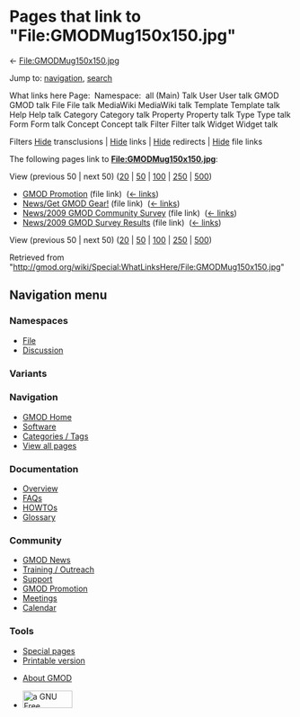 <div id="mw-page-base" class="noprint">

</div>

<div id="mw-head-base" class="noprint">

</div>

<div id="content" class="mw-body" role="main">

<span id="top"></span>

<div id="mw-js-message" style="display:none;">

</div>



# <span dir="auto">Pages that link to "File:GMODMug150x150.jpg"</span>

<div id="bodyContent">

<div id="contentSub">

←
[File:GMODMug150x150.jpg](/wiki/File:GMODMug150x150.jpg "File:GMODMug150x150.jpg")

</div>

<div id="jump-to-nav" class="mw-jump">

Jump to: [navigation](#mw-navigation), [search](#p-search)

</div>

<div id="mw-content-text">

What links here Page:  Namespace:  all (Main) Talk User User talk GMOD
GMOD talk File File talk MediaWiki MediaWiki talk Template Template talk
Help Help talk Category Category talk Property Property talk Type Type
talk Form Form talk Concept Concept talk Filter Filter talk Widget
Widget talk

Filters
[Hide](/mediawiki/index.php?title=Special:WhatLinksHere/File:GMODMug150x150.jpg&hidetrans=1 "Special:WhatLinksHere/File:GMODMug150x150.jpg")
transclusions \|
[Hide](/mediawiki/index.php?title=Special:WhatLinksHere/File:GMODMug150x150.jpg&hidelinks=1 "Special:WhatLinksHere/File:GMODMug150x150.jpg")
links \|
[Hide](/mediawiki/index.php?title=Special:WhatLinksHere/File:GMODMug150x150.jpg&hideredirs=1 "Special:WhatLinksHere/File:GMODMug150x150.jpg")
redirects \|
[Hide](/mediawiki/index.php?title=Special:WhatLinksHere/File:GMODMug150x150.jpg&hideimages=1 "Special:WhatLinksHere/File:GMODMug150x150.jpg")
file links

The following pages link to
**[File:GMODMug150x150.jpg](/wiki/File:GMODMug150x150.jpg "File:GMODMug150x150.jpg")**:

View (previous 50 \| next 50)
([20](/mediawiki/index.php?title=Special:WhatLinksHere/File:GMODMug150x150.jpg&limit=20 "Special:WhatLinksHere/File:GMODMug150x150.jpg")
\|
[50](/mediawiki/index.php?title=Special:WhatLinksHere/File:GMODMug150x150.jpg&limit=50 "Special:WhatLinksHere/File:GMODMug150x150.jpg")
\|
[100](/mediawiki/index.php?title=Special:WhatLinksHere/File:GMODMug150x150.jpg&limit=100 "Special:WhatLinksHere/File:GMODMug150x150.jpg")
\|
[250](/mediawiki/index.php?title=Special:WhatLinksHere/File:GMODMug150x150.jpg&limit=250 "Special:WhatLinksHere/File:GMODMug150x150.jpg")
\|
[500](/mediawiki/index.php?title=Special:WhatLinksHere/File:GMODMug150x150.jpg&limit=500 "Special:WhatLinksHere/File:GMODMug150x150.jpg"))

- [GMOD Promotion](/wiki/GMOD_Promotion "GMOD Promotion") (file link) ‎
  <span class="mw-whatlinkshere-tools">([←
  links](/mediawiki/index.php?title=Special:WhatLinksHere&target=GMOD+Promotion "Special:WhatLinksHere"))</span>
- [News/Get GMOD Gear!](/wiki/News/Get_GMOD_Gear! "News/Get GMOD Gear!")
  (file link) ‎ <span class="mw-whatlinkshere-tools">([←
  links](/mediawiki/index.php?title=Special:WhatLinksHere&target=News%2FGet+GMOD+Gear%21 "Special:WhatLinksHere"))</span>
- [News/2009 GMOD Community
  Survey](/wiki/News/2009_GMOD_Community_Survey "News/2009 GMOD Community Survey")
  (file link) ‎ <span class="mw-whatlinkshere-tools">([←
  links](/mediawiki/index.php?title=Special:WhatLinksHere&target=News%2F2009+GMOD+Community+Survey "Special:WhatLinksHere"))</span>
- [News/2009 GMOD Survey
  Results](/wiki/News/2009_GMOD_Survey_Results "News/2009 GMOD Survey Results")
  (file link) ‎ <span class="mw-whatlinkshere-tools">([←
  links](/mediawiki/index.php?title=Special:WhatLinksHere&target=News%2F2009+GMOD+Survey+Results "Special:WhatLinksHere"))</span>

View (previous 50 \| next 50)
([20](/mediawiki/index.php?title=Special:WhatLinksHere/File:GMODMug150x150.jpg&limit=20 "Special:WhatLinksHere/File:GMODMug150x150.jpg")
\|
[50](/mediawiki/index.php?title=Special:WhatLinksHere/File:GMODMug150x150.jpg&limit=50 "Special:WhatLinksHere/File:GMODMug150x150.jpg")
\|
[100](/mediawiki/index.php?title=Special:WhatLinksHere/File:GMODMug150x150.jpg&limit=100 "Special:WhatLinksHere/File:GMODMug150x150.jpg")
\|
[250](/mediawiki/index.php?title=Special:WhatLinksHere/File:GMODMug150x150.jpg&limit=250 "Special:WhatLinksHere/File:GMODMug150x150.jpg")
\|
[500](/mediawiki/index.php?title=Special:WhatLinksHere/File:GMODMug150x150.jpg&limit=500 "Special:WhatLinksHere/File:GMODMug150x150.jpg"))

</div>

<div class="printfooter">

Retrieved from
"<http://gmod.org/wiki/Special:WhatLinksHere/File:GMODMug150x150.jpg>"

</div>

<div id="catlinks" class="catlinks catlinks-allhidden">

</div>

<div class="visualClear">

</div>

</div>

</div>

<div id="mw-navigation">

## Navigation menu

<div id="mw-head">



<div id="left-navigation">

<div id="p-namespaces" class="vectorTabs" role="navigation"
aria-labelledby="p-namespaces-label">

### Namespaces

- <span id="ca-nstab-image"><a href="/wiki/File:GMODMug150x150.jpg" accesskey="c"
  title="View the file page [c]">File</a></span>
- <span id="ca-talk"><a
  href="/mediawiki/index.php?title=File_talk:GMODMug150x150.jpg&amp;action=edit&amp;redlink=1"
  accesskey="t"
  title="Discussion about the content page [t]">Discussion</a></span>

</div>

<div id="p-variants" class="vectorMenu emptyPortlet" role="navigation"
aria-labelledby="p-variants-label">

### 

### Variants[](#)

<div class="menu">

</div>

</div>

</div>

<div id="right-navigation">





</div>



</div>

</div>

</div>

<div id="mw-panel">

<div id="p-logo" role="banner">

<a href="/wiki/Main_Page"
style="background-image: url(http://gmod.org/images/GMOD-cogs.png);"
title="Visit the main page"></a>

</div>

<div id="p-Navigation" class="portal" role="navigation"
aria-labelledby="p-Navigation-label">

### Navigation

<div class="body">

- <span id="n-GMOD-Home">[GMOD Home](/wiki/Main_Page)</span>
- <span id="n-Software">[Software](/wiki/GMOD_Components)</span>
- <span id="n-Categories-.2F-Tags">[Categories /
  Tags](/wiki/Categories)</span>
- <span id="n-View-all-pages">[View all
  pages](/wiki/Special:AllPages)</span>

</div>

</div>

<div id="p-Documentation" class="portal" role="navigation"
aria-labelledby="p-Documentation-label">

### Documentation

<div class="body">

- <span id="n-Overview">[Overview](/wiki/Overview)</span>
- <span id="n-FAQs">[FAQs](/wiki/Category:FAQ)</span>
- <span id="n-HOWTOs">[HOWTOs](/wiki/Category:HOWTO)</span>
- <span id="n-Glossary">[Glossary](/wiki/Glossary)</span>

</div>

</div>

<div id="p-Community" class="portal" role="navigation"
aria-labelledby="p-Community-label">

### Community

<div class="body">

- <span id="n-GMOD-News">[GMOD News](/wiki/GMOD_News)</span>
- <span id="n-Training-.2F-Outreach">[Training /
  Outreach](/wiki/Training_and_Outreach)</span>
- <span id="n-Support">[Support](/wiki/Support)</span>
- <span id="n-GMOD-Promotion">[GMOD
  Promotion](/wiki/GMOD_Promotion)</span>
- <span id="n-Meetings">[Meetings](/wiki/Meetings)</span>
- <span id="n-Calendar">[Calendar](/wiki/Calendar)</span>

</div>

</div>

<div id="p-tb" class="portal" role="navigation"
aria-labelledby="p-tb-label">

### Tools

<div class="body">

- <span id="t-specialpages"><a href="/wiki/Special:SpecialPages" accesskey="q"
  title="A list of all special pages [q]">Special pages</a></span>
- <span id="t-print"><a
  href="/mediawiki/index.php?title=Special:WhatLinksHere/File:GMODMug150x150.jpg&amp;printable=yes"
  rel="alternate" accesskey="p"
  title="Printable version of this page [p]">Printable version</a></span>

</div>

</div>

</div>

</div>

<div id="footer" role="contentinfo">

- <span id="footer-places-about">[About
  GMOD](/wiki/GMOD:About "GMOD:About")</span>

<!-- -->

- <span id="footer-copyrightico">[<img src="http://www.gnu.org/graphics/gfdl-logo-small.png" width="88"
  height="31" alt="a GNU Free Documentation License" />](http://www.gnu.org/licenses/fdl-1.3.html)</span>




</div>
